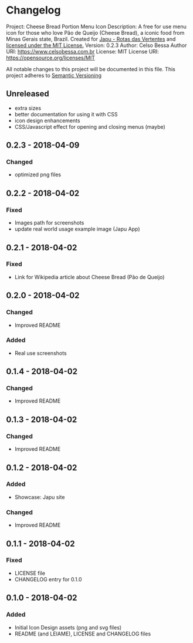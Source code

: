 # Changelog
Project: Cheese Bread Portion Menu Icon
Description: A free for use menu icon for those who love Pão de Queijo (Cheese Bread), a iconic food from Minas Gerais state, Brazil. Created for [Japu - Rotas das Vertentes](https://www.japuapp.com.br/app/) and [licensed under the MIT License.](LICENSE)
Version:     0.2.3
Author:      Celso Bessa
Author URI:  https://www.celsobessa.com.br
License:     MIT
License URI: https://opensource.org/licenses/MIT

All notable changes to this project will be documented in this file.
This project adheres to [Semantic Versioning](http://semver.org/)

## Unreleased

- extra sizes
- better documentation for using it with CSS
- icon design enhancements
- CSS/Javascript effect for opening and closing menus (maybe)

## 0.2.3 - 2018-04-09

### Changed
- optimized png files

## 0.2.2 - 2018-04-02

### Fixed
- Images path for screenshots
- update real world usage example image (Japu App)

## 0.2.1 - 2018-04-02

### Fixed
- Link for Wikipedia article about Cheese Bread (Pão de Queijo)

## 0.2.0 - 2018-04-02

### Changed
- Improved README

### Added
- Real use screenshots

## 0.1.4 - 2018-04-02

### Changed
- Improved README

## 0.1.3 - 2018-04-02

### Changed
- Improved README

## 0.1.2 - 2018-04-02

### Added
- Showcase: Japu site

### Changed
- Improved README

## 0.1.1 - 2018-04-02

### Fixed
- LICENSE file
- CHANGELOG entry for 0.1.0

## 0.1.0 - 2018-04-02

### Added
- Initial Icon Design assets (png and svg files)
- README (and LEIAME), LICENSE and CHANGELOG files